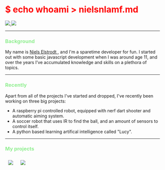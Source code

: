 # <span style="color:red">$ echo whoami > nielsnlamf.md </span>

<a href="https://t.me/nielsnlamf">
<img src="https://img.shields.io/badge/Telegram-2CA5E0?style=for-the-badge&logo=telegram&logoColor=white" href="nielselstrodt.nl">
</a>
<a href="https://discordapp.com/users/182452405764358144">
<img src="https://img.shields.io/badge/Discord-7289DA?style=for-the-badge&logo=discord&logoColor=white">
</a>

---

### <span style="color:lightgreen"> Background </span>
My name is [ Niels Elstrodt ](https://nielselstrodt.nl), and I'm a sparetime developer for fun.
I started out with some basic javascript development when I was around age 11, and over the years I've accumulated knowledge and skills on a plethora of topics.


 ---


### <span style="color:lightgreen"> Recently </span>
Apart from all of the projects I've started and dropped, I've recently been working on three big projects:

* A raspberry pi controlled robot, equipped with nerf dart shooter and automatic aiming system.
* A soccer robot that uses IR to find the ball, and an amount of sensors to control itself.
* A python based learning artifical intelligence called "Lucy".

---

### <span style="color:lightgreen"> My projects </span>
<img src="https://github-readme-stats.vercel.app/api/pin/?username=nielsnlamf&repo=Lucy" href="https://nielselstrodt.nl" style="margin:10px; ">
<img src="https://github-readme-stats.vercel.app/api/pin/?username=nielsnlamf&repo=CracksmithCar" href="https://github.com/nielsnlamf/cracksmithcar" style="margin:10px;">